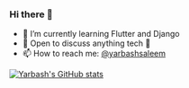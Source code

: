 ### Hi there 👋
- 🌱 I’m currently learning Flutter and Django
- 💬 Open to discuss anything tech :slightly_smiling_face:
- 📫 How to reach me: [@yarbashsaleem](https://twitter.com/__yarbash__) 


[![Yarbash's GitHub stats](https://github-readme-stats.vercel.app/api?username=yarbashsaleem?count_private=true)](https://github.com/yarbashsaleem/github-readme-stats)

